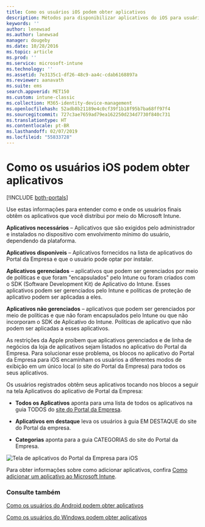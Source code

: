 ```yaml
---
title: Como os usuários iOS podem obter aplicativos
description: Métodos para disponibilizar aplicativos do iOS para usuários finais
keywords: ''
author: lenewsad
ms.author: lanewsad
manager: dougeby
ms.date: 10/28/2016
ms.topic: article
ms.prod: ''
ms.service: microsoft-intune
ms.technology: ''
ms.assetid: 7e3135c1-df26-48c9-aa4c-cdab6168897a
ms.reviewer: aanavath
ms.suite: ems
search.appverid: MET150
ms.custom: intune-classic
ms.collection: M365-identity-device-management
ms.openlocfilehash: 52adb8b21189e4c0cf39f1b18f95b7ba68ff97f4
ms.sourcegitcommit: 727c3ae7659ad79ea162250d234d7730f840c731
ms.translationtype: HT
ms.contentlocale: pt-BR
ms.lasthandoff: 02/07/2019
ms.locfileid: "55833728"
---
```

# <a name="how-your-ios-users-get-their-apps"></a>Como os usuários iOS podem obter aplicativos

[!INCLUDE [both-portals](./includes/note-for-both-portals.md)]

Use estas informações para entender como e onde os usuários finais obtêm os aplicativos que você distribui por meio do Microsoft Intune.

**Aplicativos necessários** – Aplicativos que são exigidos pelo administrador e instalados no dispositivo com envolvimento mínimo do usuário, dependendo da plataforma.

**Aplicativos disponíveis** – Aplicativos fornecidos na lista de aplicativos do Portal da Empresa e que o usuário pode optar por instalar.

**Aplicativos gerenciados** – aplicativos que podem ser gerenciados por meio de políticas e que foram "encapsulados" pelo Intune ou foram criados com o SDK (Software Development Kit) de Aplicativo do Intune. Esses aplicativos podem ser gerenciados pelo Intune e políticas de proteção de aplicativo podem ser aplicadas a eles.

**Aplicativos não gerenciados** – aplicativos que podem ser gerenciados por meio de políticas e que não foram encapsulados pelo Intune ou que não incorporam o SDK de Aplicativo do Intune. Políticas de aplicativo que não podem ser aplicadas a esses aplicativos.

As restrições da Apple proíbem que aplicativos gerenciados e de linha de negócios da loja de aplicativos sejam listados no aplicativo do Portal da Empresa. Para solucionar esse problema, os blocos no aplicativo do Portal da Empresa para iOS encaminham os usuários a diferentes modos de exibição em um único local (o site do Portal da Empresa) para todos os seus aplicativos.

Os usuários registrados obtêm seus aplicativos tocando nos blocos a seguir na tela Aplicativos do aplicativo de Portal da Empresa:

- **Todos os Aplicativos** aponta para uma lista de todos os aplicativos na guia TODOS do [site do Portal da Empresa](https://portal.manage.microsoft.com).

- **Aplicativos em destaque** leva os usuários à guia EM DESTAQUE do site do Portal da empresa.

- **Categorias** aponta para a guia CATEGORIAS do site do Portal da Empresa.


![Tela de aplicativos do Portal da Empresa para iOS](./media/ios-cp-app-main-apps-screen.png)

Para obter informações sobre como adicionar aplicativos, confira [Como adicionar um aplicativo ao Microsoft Intune](apps-add.md).

### <a name="see-also"></a>Consulte também
[Como os usuários do Android podem obter aplicativos](end-user-apps-android.md)

[Como os usuários do Windows podem obter aplicativos](end-user-apps-windows.md)
